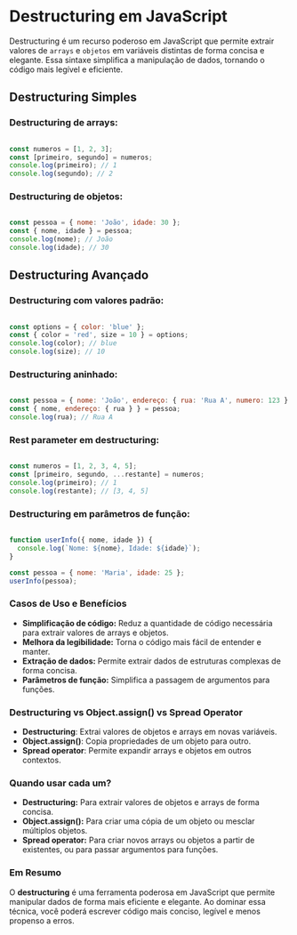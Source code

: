 # Destructuring em JavaScript

Destructuring é um recurso poderoso em JavaScript que permite extrair valores de ``arrays`` e ``objetos`` em variáveis distintas de forma concisa e elegante. Essa sintaxe simplifica a manipulação de dados, tornando o código mais legível e eficiente.

## Destructuring Simples

### Destructuring de arrays:

``` JavaScript

const numeros = [1, 2, 3];
const [primeiro, segundo] = numeros;
console.log(primeiro); // 1
console.log(segundo); // 2

```

### Destructuring de objetos:

``` JavaScript

const pessoa = { nome: 'João', idade: 30 };
const { nome, idade } = pessoa;
console.log(nome); // João
console.log(idade); // 30

```

## Destructuring Avançado

### Destructuring com valores padrão:

``` JavaScript

const options = { color: 'blue' };
const { color = 'red', size = 10 } = options;
console.log(color); // blue
console.log(size); // 10

```

### Destructuring aninhado:

``` JavaScript

const pessoa = { nome: 'João', endereço: { rua: 'Rua A', numero: 123 } };
const { nome, endereço: { rua } } = pessoa;
console.log(rua); // Rua A

```

### Rest parameter em destructuring:

``` JavaScript

const numeros = [1, 2, 3, 4, 5];
const [primeiro, segundo, ...restante] = numeros;
console.log(primeiro); // 1
console.log(restante); // [3, 4, 5]

```

### Destructuring em parâmetros de função:

``` JavaScript

function userInfo({ nome, idade }) {
  console.log(`Nome: ${nome}, Idade: ${idade}`);
}

const pessoa = { nome: 'Maria', idade: 25 };
userInfo(pessoa);

```

### Casos de Uso e Benefícios

- **Simplificação de código:** Reduz a quantidade de código necessária para extrair valores de arrays e objetos.
- **Melhora da legibilidade:** Torna o código mais fácil de entender e manter.
- **Extração de dados:** Permite extrair dados de estruturas complexas de forma concisa.
- **Parâmetros de função:** Simplifica a passagem de argumentos para funções.

### Destructuring vs Object.assign() vs Spread Operator

- **Destructuring**: Extrai valores de objetos e arrays em novas variáveis.
- **Object.assign()**: Copia propriedades de um objeto para outro.
- **Spread operator**: Permite expandir arrays e objetos em outros contextos.

### Quando usar cada um?

- **Destructuring:** Para extrair valores de objetos e arrays de forma concisa.
- **Object.assign():** Para criar uma cópia de um objeto ou mesclar múltiplos objetos.
- **Spread operator:** Para criar novos arrays ou objetos a partir de existentes, ou para passar argumentos para funções.

### Em Resumo

O **destructuring** é uma ferramenta poderosa em JavaScript que permite manipular dados de forma mais eficiente e elegante. Ao dominar essa técnica, você poderá escrever código mais conciso, legível e menos propenso a erros.